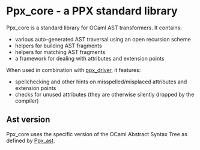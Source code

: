 Ppx\_core - a PPX standard library
==================================

Ppx\_core is a standard library for OCaml AST transformers. It
contains:

- various auto-generated AST traversal using an open recursion scheme
- helpers for building AST fragments
- helpers for matching AST fragments
- a framework for dealing with attributes and extension points

When used in combination with
[ppx\_driver](http://github.com/janestreet/ppx_driver), it features:

- spellchecking and other hints on misspelled/misplaced attributes and
  extension points
- checks for unused attributes (they are otherwise silently dropped by
  the compiler)

Ast version
-----------

Ppx\_core uses the specific version of the OCaml Abstract Syntax Tree
as defined by [Ppx\_ast](https://github.com/janestreet/ppx_ast).
